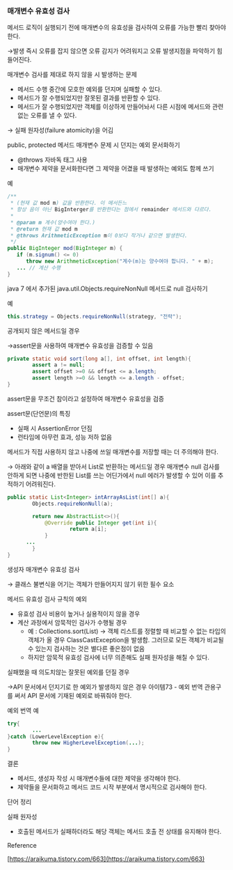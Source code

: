 ### 매개변수 유효성 검사

메서드 로직이 실행되기 전에 매개변수의 유효성을 검사하여 오류를 가능한 빨리 찾아야 한다.

→발생 즉시 오류를 잡지 않으면 오류 감지가 어려워지고 오류 발생지점을 파악하기 힘들어진다.

매개변수 검사를 제대로 하지 않을 시 발생하는 문제

- 메서드 수행 중간에 모호한 예외를 던지며 실패할 수 있다.
- 메서드가 잘 수행되었지만 잘못된 결과를 반환할 수 있다.
- 메서드가 잘 수행되었지만 객체를 이상하게 만들어놔서 다른 시점에 메서드와 관련없는 오류를 낼 수 있다.

→ 실패 원자성(failure atomicity)을 어김

public, protected 메서드 매개변수 문제 시 던지는 예외 문서화하기

- @throws 자바독 태그 사용
- 매개변수 제약을 문서화한다면 그 제약을 어겼을 때 발생하는 예외도 함께 쓰기

예

```java
/**
 * (현재 값 mod m) 값을 반환한다. 이 메서든느
 * 항상 음이 아닌 BigInterger를 반환한다는 점에서 remainder 메서드와 다르다.
 *
 * @param m 계수(양수여야 한다.)
 * @return 현재 값 mod m
 * @throws ArithmeticException m이 0보다 작거나 같으면 발생한다.
 */
public BigInteger mod(BigInteger m) {
   if (m.signum() <= 0)
      throw new ArithmeticException("계수(m)는 양수여야 합니다. " + m);
   ... // 계산 수행
}
```

java 7 에서 추가된 java.util.Objects.requireNonNull 메서드로 null 검사하기

예

```java
this.strategy = Objects.requireNonNull(strategy, "전략");
```

공개되지 않은 메서드일 경우

→assert문을 사용하여 매개변수 유효성을 검증할 수 있음

```java
private static void sort(long a[], int offset, int length){
		assert a != null;
		assert offset >=0 && offset <= a.length;
		assert length >=0 && length <= a.length - offset;
}
```

assert문을 무조건 참이라고 설정하여 매개변수 유효성을 검증

assert문(단언문)의 특징

- 실패 시 AssertionError 던짐
- 런타임에 아무런 효과, 성능 저하 없음

메서드가 직접 사용하지 않고 나중에 쓰일 매개변수를 저장할 때는 더 주의해야 한다.

→ 아래와 같이 a 배열을 받아서 List로 반환하는 메서드일 경우 매개변수 null 검사를 안하게 되면 나중에 반한된 List를 쓰는 어딘가에서 null 에러가 발생할 수 있어 이를 추적하기 어려워진다.

```java
public static List<Integer> intArrayAsList(int[] a){
		Objects.requireNonNull(a);

		return new AbstractList<>(){
			@Override public Integer get(int i){
					return a[i];
			}
      ...
		}
}
```

생성자 매개변수 유효성 검사

→ 클래스 불변식을 어기는 객체가 만들어지지 않기 위한 필수 요소

메서드 유효성 검사 규칙의 예외

- 유효성 검사 비용이 높거나 실용적이지 않을 경우
- 계산 과정에서 암묵적인 검사가 수행될 경우
    - 예 : Collections.sort(List) → 객체 리스트를 정렬할 때 비교할 수 없는 타입의 객체가 올 경우 ClassCastException을 발생함. 그러므로 모든 객체가 비교될 수 있는지 검사하는 것은 별다른 좋은점이 없음
    - 하지만 암묵적 유효성 검사에 너무 의존해도 실패 원자성을 해칠 수 있다.

실패했을 때 의도치않는 잘못된 예외를 던질 경우

→API 문서에서 던지기로 한 예외가 발생하지 않은 경우 아이템73 - 예외 번역 관용구를 써서 API 문서에 기재된 예외로 바꿔줘야 한다.     

예외 번역 예                                                                                                                                                                        

```java
try{
		...
}catch (LowerLevelException e){
		throw new HigherLevelException(...);
}
```

결론

- 메서드, 생성자 작성 시 매개변수들에 대한 제약을 생각해야 한다.
- 제약들을 문서화하고 메서드 코드 시작 부분에서 명시적으로 검사해야 한다.

단어 정리

실패 원자성

- 호출된 메서드가 실패하더라도 해당 객체는 메서드 호출 전 상태를 유지해야 한다.

Reference

[https://araikuma.tistory.com/663](https://araikuma.tistory.com/663)
